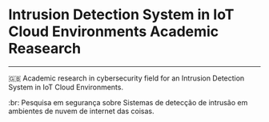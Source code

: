 # Intrusion Detection System in IoT Cloud Environments Academic Reasearch

---

:gb:
Academic research in cybersecurity field for an Intrusion Detection System in IoT Cloud Environments.

:br:
Pesquisa em segurança sobre Sistemas de detecção de intrusão em ambientes de nuvem de internet das coisas.
